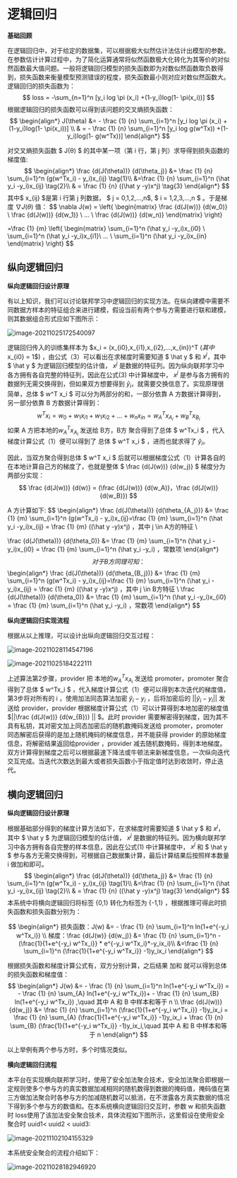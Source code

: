 # 逻辑回归

**基础回顾**

在逻辑回归中，对于给定的数据集，可以根据极大似然估计法估计出模型的参数。在参数估计计算过程中，为了简化运算通常将似然函数极大化转化为其等价的对似然函数最大值问题。一般将逻辑回归模型的损失函数即为对数似然函数取负数得到，损失函数来衡量模型预测错误的程度，损失函数最小则对应对数似然函数大。逻辑回归的损失函数为：
$$
loss = -\sum_{n=1}^n [y_i log \pi (x_i) +(1-y_i)log(1- \pi(x_i))]
$$
根据逻辑回归的损失函数可以得到该问题的交叉熵损失函数：
$$
\begin{align*}
J(\theta) &= - \frac {1} {n} \sum_{i=1}^n [y_i log \pi (x_i) +(1-y_i)log(1- \pi(x_i))] \\
& = - \frac {1} {n} \sum_{i=1}^n [y_i log  g(w^Tx)) +(1-y_i)log(1- g(w^Tx))] 
\end{align*}
$$

对交叉熵损失函数 $  J(θ) $ 的其中某一项（第 i 行，第 j 列）求导得到损失函数的梯度值:
$$
\begin{align*}
\frac {d(J(\theta))} {d(\theta_j)}  &=  \frac {1} {n} \sum_{i=1}^n (g(w^Tx_i) - y_i)x_{ij}    \tag{1}\\   
&=\frac {1} {n} \sum_{i=1}^n  (\hat y_i -y_i)x_{ij}    \tag{2}\\
& = \frac {1} {n} ((\hat y -y)x^j)  \tag{3}
\end{align*}
$$
其中$ x_{ij} $是第 i 行第 j 列数据， $ j = 0,1,2,...,n$,   $ i = 1,2,3,...,n $ 。于是梯度 $\nabla J(\theta)$ 值：
$$
\nabla J(w) = \left\{
 \begin{matrix}
   \frac {d(J(w))} {d(w_0)} \\
   \frac {d(J(w))} {d(w_1)} \\
   ... \\
   \frac {d(J(w))} {d(w_n)}
  \end{matrix}
  \right\} 
  
  =\frac {1} {m}  \left\{
 \begin{matrix}
   \sum_{i=1}^n  (\hat y_i -y_i)x_{i0} \\
   \sum_{i=1}^n  (\hat y_i -y_i)x_{i1}\\
   ... \\
   \sum_{i=1}^n  (\hat y_i -y_i)x_{in}
  \end{matrix}
  \right\}
$$



## 纵向逻辑回归

**纵向逻辑回归设计原理**

有以上知识，我们可以讨论联邦学习中逻辑回归的实现方法。在纵向建模中需要不同数据方样本的特征组合来进行建模，假设当前有两个参与方需要进行联和建模，则其数据组合形式应如下图所示：

![image-20211025172540097](images/逻辑回归/image-20211025172540097.png)



逻辑回归传入的训练集样本为  $x_i = (x_{i0},x_{i1},x_{i2},...,x_{in})^T $(其中$x_{i0} = 1$) ，由公式（3）可以看出在求梯度时需要知道  $ \hat y $ 和 $x^j$，其中  $ \hat y $  为逻辑回归模型的估计值， $x^j$ 是数据的特征列。因为纵向联邦学习中各方拥有各自完整的特征列，因此在公式(3) 中计算梯度中，  $x^j$ 是参与各方拥有的数据列无需交换得到，但如果双方想要得到 $\hat y_i$，就需要交换信息了。实现原理很简单，总体  $ w^T x_i $  可以分为两部分的和，一部分依靠 A 方数据计算得到，另一部分依靠 B 方数据计算得到：
$$
w^Tx_i  = w_0 + w_1x_{i1}+ w_1x_{i2} + ...+w_nx_{in}  = w^T_Ax_{A_i}+w^T_Bx_{B_i}
$$
如果 A 方把本地的$w^T_Ax_{A_i}$ 发送给 B方，B方 聚合得到了总体 $ w^Tx_i $ ，代入梯度计算公式（1）便可以得到了 总体  $ w^T x_i $  ，进而也就求得了 $\hat y_i$。

因此，当双方聚合得到总体  $ w^T x_i $  后就可以根据梯度公式（1）计算各自的在本地计算自己方的梯度了，也就是整体  $ \frac {d(J(w))} {d(w_j)} $  梯度分为两部分实现：
$$
\frac {d(J(w))} {d(w)} = (\frac {d(J(w))} {d(w_A)}，\frac {d(J(w))} {d(w_B)})
$$


 A 方计算如下:
$$
\begin{align*}
\frac {d(J(\theta))} {d(\theta_{A_j})}  &=  \frac {1} {m} \sum_{i=1}^n (g(w^Tx_i) - y_i)x_{ij}=\frac {1} {m} \sum_{i=1}^n  (\hat y_i -y_i)x_{ij}   = \frac {1} {m} ((\hat y -y)x^j) ，其中 j \in A方的特征 \\

\frac {d(J(\theta))} {d(\theta_0)} &= \frac {1} {m} \sum_{i=1}^n  (\hat y_i -y_i)x_{i0} = \frac {1} {m} \sum_{i=1}^n  (\hat y_i -y_i) ，常数项
\end{align*}
$$
对于 B 方同理可知：
$$
\begin{align*}
\frac {d(J(\theta))} {d(\theta_{B_j})}  &=  \frac {1} {m} \sum_{i=1}^n (g(w^Tx_i) - y_i)x_{ij}=\frac {1} {m} \sum_{i=1}^n  (\hat y_i -y_i)x_{ij} = \frac {1} {m} ((\hat y -y)x^j) ，其中 j \in B方特征 \\
\frac {d(J(\theta))} {d(\theta_0)} &= \frac {1} {m} \sum_{i=1}^n  (\hat y_i -y_i)x_{i0} = \frac {1} {m} \sum_{i=1}^n  (\hat y_i -y_i) ，常数项
\end{align*}
$$



**纵向逻辑回归实现流程**

根据从以上推理，可以设计出纵向逻辑回归交互过程：

![image-20211028114547196](images/逻辑回归/image-20211028114547196.png)

![image-20211025184222111](images/逻辑回归/image-20211025184222111.png)

上述算法第2步骤，provider 把 本地的$w^T_Ax_{A_i}$ 发送给 promoter，promoter 聚合得到了总体 $ w^Tx_i $ ，代入梯度计算公式（1）便可以得到本次迭代的梯度值，第3步将对所有的 i ，使用加法同态算法加密 $\hat y_i -y_i$ ，后将加密后的   $||\hat y_i -y_i||$ 发送给 provider，provider 根据梯度计算公式（1）可以计算得到本地加密的梯度值 $||\frac {d(J(w))} {d(w_{B})} || $。此时 provider 需要解密得到梯度，因为其不具有私钥，其对密文加上同态加密后的随机数掩码发送给 promoter，promoter 同态解密后获得的是加上随机掩码的梯度信息，并不能获得 provider 的原始梯度信息，将解密结果返回给provider ，provider 减去随机数掩码，得到本地梯度。双方计算得到梯度之后可以根据最速下降法或牛顿法来新梯度信息，一次纵向迭代交互完成。当迭代次数达到最大或者损失函数小于指定值时达到收敛时，停止迭代。




## 横向逻辑回归

**纵向逻辑回归设计原理**

根据基础部分得到的梯度计算方法如下，在求梯度时需要知道  $ \hat y $ 和 $x^j$，其中  $ \hat y $  为逻辑回归模型的估计值， $x^j$ 是数据的特征列。因为横向联邦学习中各方拥有各自完整的样本信息，因此在公式(1) 中计算梯度中，  $x^j$ 和 $ \hat y $ 参与各方无需交换得到，可根据自己数据集计算，最后计算结果后按照样本数量 i  做加和即可。
$$
\begin{align*}
\frac {d(J(\theta))} {d(\theta_j)}  &=  \frac {1} {n} \sum_{i=1}^n (g(w^Tx_i) - y_i)x_{ij}    \tag{1}\\   
&=\frac {1} {n} \sum_{i=1}^n  (\hat y_i -y_i)x_{ij}    \tag{2}\\
& = \frac {1} {n} ((\hat y -y)x^j)  \tag{3}
\end{align*}
$$
本系统中将横向逻辑回归将标签 {0,1} 转化为标签为 {-1,1} ，根据推理可得此时损失函数和损失函数分别为：

$$
\begin{align*}
损失函数：J(w) &=  - \frac {1} {n} \sum_{i=1}^n ln(1+e^{-y_i w^Tx_i}) \\
梯度：\frac {d(J(w)} {d(w_j)}  &=  \frac {1} {n} \sum_{i=1}^n -(\frac{1}{1+e^{-y_i w^Tx_i}} * e^{-y_i w^Tx_i}*-y_ix_i)\\
&=\frac {1} {n} \sum_{i=1}^n  (\frac{1}{1+e^{-y_i w^Tx_i}} -1)y_ix_i  
\end{align*}
$$

根据损失函数和梯度计算公式有，双方分别计算，之后结果 加和 就可以得到总体的损失函数和梯度值：
$$
\begin{align*}
J(w) &=  - \frac {1} {n} \sum_{i=1}^n ln(1+e^{-y_i w^Tx_i}) = - \frac {1} {n} \sum_{A} ln(1+e^{-y_i w^Tx_i})+ - \frac {1} {n} \sum_{B} ln(1+e^{-y_i w^Tx_i}) ,\quad 其中 A 和 B 中样本和等于 n \\
\frac {d(J(w))} {d(w_j)}  &= \frac {1} {n} \sum_{i=1}^n  (\frac{1}{1+e^{-y_i w^Tx_i}} -1)y_ix_i  =  \frac {1} {n} \sum_{A}  (\frac{1}{1+e^{-y_i w^Tx_i}} -1)y_ix_i + \frac {1} {n} \sum_{B}  (\frac{1}{1+e^{-y_i w^Tx_i}} -1)y_ix_i,\quad 其中 A 和 B 中样本和等于 n
\end{align*}
$$

以上举例有两个参与方时，多个时情况类似。



**横向逻辑回归流程**

本平台在实现横向联邦学习时，使用了安全加法聚合技术，安全加法聚合即根据一定规则使多个参与方的真实数据加减相同的随机数得到数据的掩码值，掩码值在第三方做加法聚合时各参与方的加减随机数可以抵消，在不泄露各方真实数据的情况下得到多个参与方的数值和。在本系统横向逻辑回归交互时，参数 w 和损失函数时 loss使用了该加法安全聚合技术，具体流程如下图所示，这里假设在使用安全聚合时 uuid1< uuid2 < uuid3:

![image-20211102104155329](images/逻辑回归/image-20211102104155329.png)

本系统安全聚合的流程介绍如下：

![image-20211028182946920](images/逻辑回归/image-20211028182946920.png)

